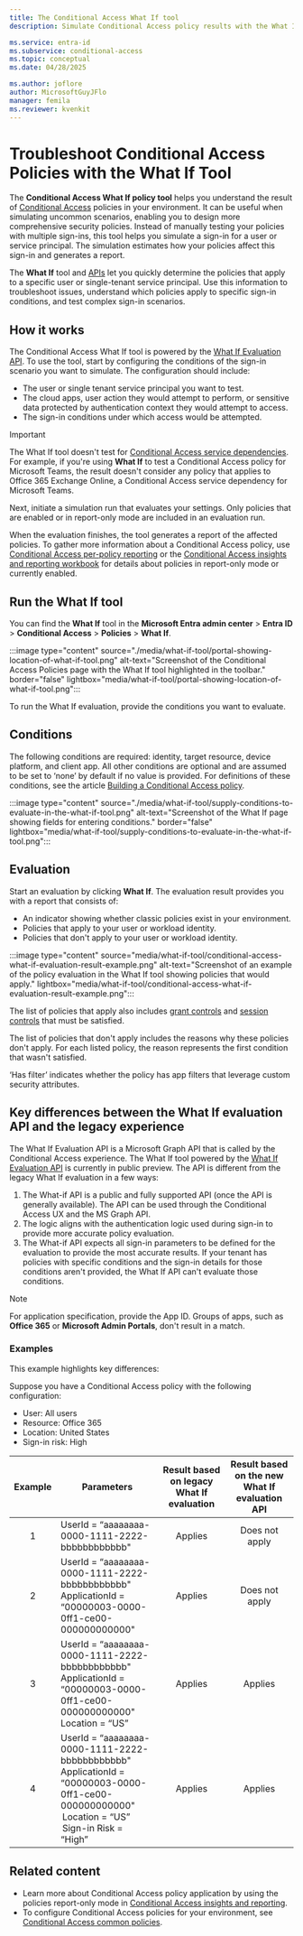 ```yaml
---
title: The Conditional Access What If tool
description: Simulate Conditional Access policy results with the What If tool to troubleshoot and optimize your environment.

ms.service: entra-id
ms.subservice: conditional-access
ms.topic: conceptual
ms.date: 04/28/2025

ms.author: joflore
author: MicrosoftGuyJFlo
manager: femila
ms.reviewer: kvenkit
---
```

# Troubleshoot Conditional Access Policies with the What If Tool

The **Conditional Access What If policy tool** helps you understand the result of [Conditional Access](overview.md) policies in your environment. It can be useful when simulating uncommon scenarios, enabling you to design more comprehensive security policies. Instead of manually testing your policies with multiple sign-ins, this tool helps you simulate a sign-in for a user or service principal. The simulation estimates how your policies affect this sign-in and generates a report.

The **What If** tool and [APIs](/graph/api/conditionalaccessroot-evaluate) let you quickly determine the policies that apply to a specific user or single-tenant service principal. Use this information to troubleshoot issues, understand which policies apply to specific sign-in conditions, and test complex sign-in scenarios.

## How it works

The Conditional Access What If tool is powered by the [What If Evaluation API](/graph/api/conditionalaccessroot-evaluate). To use the tool, start by configuring the conditions of the sign-in scenario you want to simulate. The configuration should include:

- The user or single tenant service principal you want to test.
- The cloud apps, user action they would attempt to perform, or sensitive data protected by authentication context they would attempt to access.
- The sign-in conditions under which access would be attempted.

> [!IMPORTANT]
> The What If tool doesn't test for [Conditional Access service dependencies](service-dependencies.md). For example, if you're using **What If** to test a Conditional Access policy for Microsoft Teams, the result doesn't consider any policy that applies to Office 365 Exchange Online, a Conditional Access service dependency for Microsoft Teams.

Next, initiate a simulation run that evaluates your settings. Only policies that are enabled or in report-only mode are included in an evaluation run.

When the evaluation finishes, the tool generates a report of the affected policies. To gather more information about a Conditional Access policy, use [Conditional Access per-policy reporting](concept-conditional-access-report-only.md#policy-impact-preview) or the [Conditional Access insights and reporting workbook](howto-conditional-access-insights-reporting.md) for details about policies in report-only mode or currently enabled.

## Run the What If tool

You can find the **What If** tool in the **Microsoft Entra admin center** > **Entra ID** > **Conditional Access** > **Policies** > **What If**.

:::image type="content" source="./media/what-if-tool/portal-showing-location-of-what-if-tool.png" alt-text="Screenshot of the Conditional Access Policies page with the What If tool highlighted in the toolbar." border="false" lightbox="media/what-if-tool/portal-showing-location-of-what-if-tool.png":::

To run the What If evaluation, provide the conditions you want to evaluate.

## Conditions

The following conditions are required: identity, target resource, device platform, and client app. All other conditions are optional and are assumed to be set to ‘none’ by default if no value is provided. For definitions of these conditions, see the article [Building a Conditional Access policy](concept-conditional-access-policies.md).

:::image type="content" source="./media/what-if-tool/supply-conditions-to-evaluate-in-the-what-if-tool.png" alt-text="Screenshot of the What If page showing fields for entering conditions." border="false" lightbox="media/what-if-tool/supply-conditions-to-evaluate-in-the-what-if-tool.png":::

## Evaluation

Start an evaluation by clicking **What If**. The evaluation result provides you with a report that consists of:

- An indicator showing whether classic policies exist in your environment.
- Policies that apply to your user or workload identity.
- Policies that don't apply to your user or workload identity.

:::image type="content" source="media/what-if-tool/conditional-access-what-if-evaluation-result-example.png" alt-text="Screenshot of an example of the policy evaluation in the What If tool showing policies that would apply." lightbox="media/what-if-tool/conditional-access-what-if-evaluation-result-example.png":::

The list of policies that apply also includes [grant controls](concept-conditional-access-grant.md) and [session controls](concept-conditional-access-session.md) that must be satisfied.

The list of policies that don't apply includes the reasons why these policies don't apply. For each listed policy, the reason represents the first condition that wasn't satisfied.

‘Has filter’ indicates whether the policy has app filters that leverage custom security attributes.

## Key differences between the What If evaluation API and the legacy experience 

The What If Evaluation API is a Microsoft Graph API that is called by the Conditional Access experience. The What If tool powered by the [What If Evaluation API](/graph/api/conditionalaccessroot-evaluate?view=graph-rest-beta) is currently in public preview. The API is different from the legacy What If evaluation in a few ways:

1. The What-if API is a public and fully supported API (once the API is generally available). The API can be used through the Conditional Access UX and the MS Graph API.
1. The logic aligns with the authentication logic used during sign-in to provide more accurate policy evaluation.
1. The What-if API expects all sign-in parameters to be defined for the evaluation to provide the most accurate results. If your tenant has policies with specific conditions and the sign-in details for those conditions aren't provided, the What If API can't evaluate those conditions.

> [!NOTE]
> For application specification, provide the App ID. Groups of apps, such as **Office 365** or **Microsoft Admin Portals**, don't result in a match.

### Examples

This example highlights key differences:

Suppose you have a Conditional Access policy with the following configuration: 

- User: All users
- Resource: Office 365
- Location: United States
- Sign-in risk: High

| Example | Parameters | Result based on legacy What If evaluation | Result based on the new What If evaluation API |
| :---: | --- | :---: | :---: |
| 1 | UserId = “aaaaaaaa-0000-1111-2222-bbbbbbbbbbbb" | Applies | Does not apply |
| 2 | UserId = “aaaaaaaa-0000-1111-2222-bbbbbbbbbbbb" <br> ApplicationId = “00000003-0000-0ff1-ce00-000000000000" | Applies | Does not apply |
| 3 | UserId = “aaaaaaaa-0000-1111-2222-bbbbbbbbbbbb" <br> ApplicationId = “00000003-0000-0ff1-ce00-000000000000" <br> Location = “US” | Applies | Applies |
| 4 | UserId = “aaaaaaaa-0000-1111-2222-bbbbbbbbbbbb" <br> ApplicationId = “00000003-0000-0ff1-ce00-000000000000" <br> Location = “US” <br> Sign-in Risk = “High” <br> | Applies | Applies |

## Related content

- Learn more about Conditional Access policy application by using the policies report-only mode in [Conditional Access insights and reporting](howto-conditional-access-insights-reporting.md).
- To configure Conditional Access policies for your environment, see [Conditional Access common policies](concept-conditional-access-policy-common.md).
